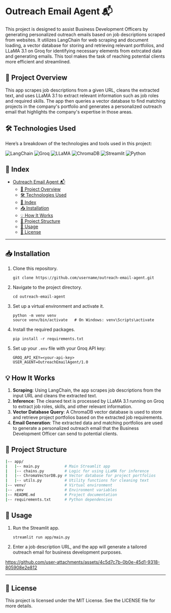 
# Outreach Email Agent 📬

This project is designed to assist Business Development Officers by generating personalized outreach emails based on job descriptions scraped from websites. It utilizes LangChain for web scraping and document loading, a vector database for storing and retrieving relevant portfolios, and LLaMA 3.1 on Groq for identifying necessary elements from extrcated data and generating emails. This tool makes the task of reaching potential clients more efficient and streamlined.

## 🚀 Project Overview

This app scrapes job descriptions from a given URL, cleans the extracted text, and uses LLaMA 3.1 to extract relevant information such as job roles and required skills. The app then queries a vector database to find matching projects in the company's portfolio and generates a personalized outreach email that highlights the company's expertise in those areas.

## 🛠️ Technologies Used

Here’s a breakdown of the technologies and tools used in this project:

![LangChain](https://img.shields.io/badge/Web%20Scraping-LangChain-yellow) 
![Groq](https://img.shields.io/badge/Inference-Groq-red) 
![LLaMA](https://img.shields.io/badge/LLM-LLaMA%203.1-orange) 
![ChromaDB](https://img.shields.io/badge/Vector%20Database-ChromaDB-purple)
![Streamlit](https://img.shields.io/badge/UI-Streamlit-brightgreen) 
![Python](https://img.shields.io/badge/Programming-Python-blue)

## 📑 Index

- [Outreach Email Agent 📬](#outreach-email-agent-)
  - [🚀 Project Overview](#-project-overview)
  - [🛠️ Technologies Used](#️-technologies-used)
  - [📑 Index](#-index)
  - [📥 Installation](#-installation)
  - [💡 How It Works](#-how-it-works)
  - [📂 Project Structure](#-project-structure)
  - [🚀 Usage](#-usage)
  - [📜 License](#-license)

---

## 📥 Installation

1. Clone this repository.
   ```
   git clone https://github.com/username/outreach-email-agent.git
   ```
2. Navigate to the project directory.
   ```
   cd outreach-email-agent
   ```
3. Set up a virtual environment and activate it.
   ```
   python -m venv venv
   source venv/bin/activate   # On Windows: venv\Scripts\activate
   ```
4. Install the required packages.
   ```
   pip install -r requirements.txt
   ```

5. Set up your `.env` file with your Groq API key:
   ```
   GROQ_API_KEY=<your-api-key>
   USER_AGENT=OutreachEmailAgent/1.0
   ```

## 💡 How It Works

1. **Scraping**: Using LangChain, the app scrapes job descriptions from the input URL and cleans the extracted text.
2. **Inference**: The cleaned text is processed by LLaMA 3.1 running on Groq to extract job roles, skills, and other relevant information.
3. **Vector Database Query**: A ChromaDB vector database is used to store and retrieve project portfolios based on the extracted job requirements.
4. **Email Generation**: The extracted data and matching portfolios are used to generate a personalized outreach email that the Business Development Officer can send to potential clients.

## 📂 Project Structure

```bash
|-- app/
|   |-- main.py           # Main Streamlit app
|   |-- chains.py         # Logic for using LLaMA for inference
|   |-- ChromaVectorDB.py # Vector database for project portfolios
|   |-- utils.py          # Utility functions for cleaning text
|-- venv/                 # Virtual environment
|-- .env                  # Environment variables
|-- README.md             # Project documentation
|-- requirements.txt      # Python dependencies
```

## 🚀 Usage

1. Run the Streamlit app.
   ```
   streamlit run app/main.py
   ```

2. Enter a job description URL, and the app will generate a tailored outreach email for business development purposes.



https://github.com/user-attachments/assets/4c5d7c7b-0b0e-45d1-9318-805908e2e812



---

## 📜 License

This project is licensed under the MIT License. See the LICENSE file for more details.

